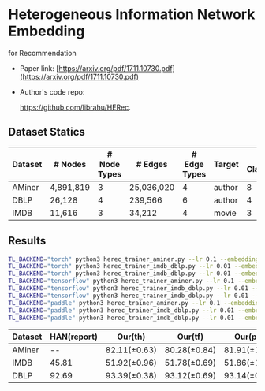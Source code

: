 # Heterogeneous Information Network Embedding
for Recommendation

- Paper link: [https://arxiv.org/pdf/1711.10730.pdf](https://arxiv.org/pdf/1711.10730.pdf)

- Author's code repo:

    https://github.com/librahu/HERec.


Dataset Statics
-------

| Dataset | # Nodes   | # Node Types | # Edges    | # Edge Types | Target | # Classes |
| ------- | --------- | ------------ | ---------- | ------------ | ------ | --------- |
| AMiner  | 4,891,819 | 3            | 25,036,020 | 4            | author | 8         |
| DBLP    | 26,128    | 4            | 239,566    | 6            | author | 4         |
| IMDB    | 11,616    | 3            | 34,212     | 4            | movie  | 3         |

## Results

```bash
TL_BACKEND="torch" python3 herec_trainer_aminer.py --lr 0.1 --embedding_dim 32 --walk_length 60 --window_size 3 --num_walks 800 --n_epoch 5 --num_negative_samples 10 --batch_size 128 --train_ratio 0.5 --dataset aminer
TL_BACKEND="torch" python3 herec_trainer_imdb_dblp.py --lr 0.01 --embedding_dim 16 --walk_length 50 --window_size 7 --num_walks 5 --n_epoch 50 --num_negative_samples 5 --batch_size 128 --dataset imdb
TL_BACKEND="torch" python3 herec_trainer_imdb_dblp.py --lr 0.01 --embedding_dim 64 --walk_length 100 --window_size 5 --num_walks 10 --n_epoch 50 --num_negative_samples 5 --batch_size 128 --dataset dblp
TL_BACKEND="tensorflow" python3 herec_trainer_aminer.py --lr 0.1 --embedding_dim 32 --walk_length 80 --window_size 3 --num_walks 800 --n_epoch 5 --num_negative_samples 15 --batch_size 128 --train_ratio 0.5 --dataset aminer
TL_BACKEND="tensorflow" python3 herec_trainer_imdb_dblp.py --lr 0.01 --embedding_dim 16 --walk_length 50 --window_size 7 --num_walks 20 --n_epoch 50 --num_negative_samples 5 --batch_size 128 --dataset imdb
TL_BACKEND="tensorflow" python3 herec_trainer_imdb_dblp.py --lr 0.01 --embedding_dim 64 --walk_length 100 --window_size 5 --num_walks 10 --n_epoch 50 --num_negative_samples 5 --batch_size 128 --dataset dblp
TL_BACKEND="paddle" python3 herec_trainer_aminer.py --lr 0.1 --embedding_dim 32 --walk_length 200 --window_size 5 --num_walks 800 --n_epoch 5 --num_negative_samples 20 --batch_size 128 --train_ratio 0.5 --dataset aminer
TL_BACKEND="paddle" python3 herec_trainer_imdb_dblp.py --lr 0.01 --embedding_dim 16 --walk_length 50 --window_size 7 --num_walks 5 --n_epoch 50 --num_negative_samples 5 --batch_size 128 --dataset imdb
TL_BACKEND="paddle" python3 herec_trainer_imdb_dblp.py --lr 0.01 --embedding_dim 64 --walk_length 100 --window_size 5 --num_walks 10 --n_epoch 50 --num_negative_samples 5 --batch_size 128 --dataset dblp
```



| Dataset | HAN(report) | Our(th)      | Our(tf)      | Our(pd)      |
| ------- | ----------- | ------------ | ------------ | ------------ |
| AMiner  | --          | 82.11(±0.63) | 80.28(±0.84) | 81.91(±1.12) |
| IMDB    | 45.81       | 51.92(±0.96) | 51.78(±0.69) | 51.86(±1.25) |
| DBLP    | 92.69       | 93.39(±0.38) | 93.12(±0.69) | 93.14(±0.85) |